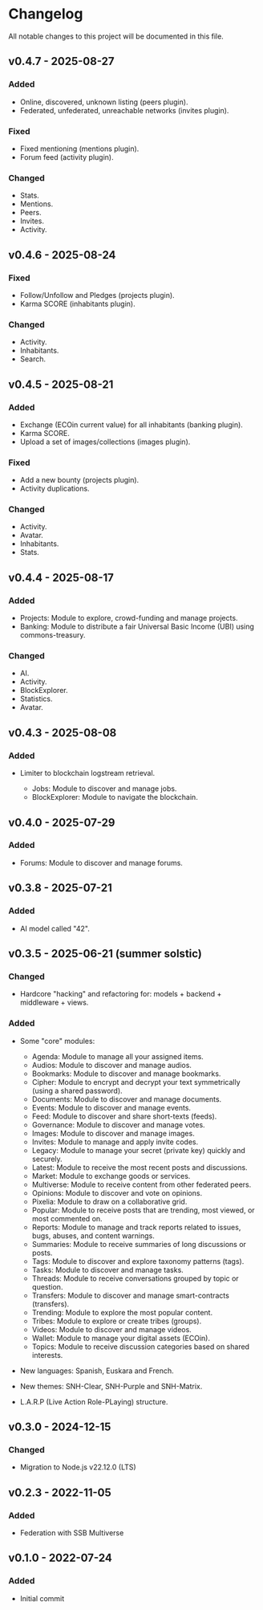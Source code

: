 # Changelog

All notable changes to this project will be documented in this file.

<!--
## [Unreleased]

### Added
### Changed
### Deprecated
### Removed
### Fixed
### Security
-->

## v0.4.7 - 2025-08-27

### Added

 + Online, discovered, unknown listing (peers plugin).
 + Federated, unfederated, unreachable networks (invites plugin).
 
### Fixed

 + Fixed mentioning (mentions plugin).
 + Forum feed (activity plugin).
 
### Changed

- Stats.
- Mentions.
- Peers.
- Invites.
- Activity.

## v0.4.6 - 2025-08-24
 
### Fixed

 + Follow/Unfollow and Pledges (projects plugin).
 + Karma SCORE (inhabitants plugin).
 
### Changed

- Activity.
- Inhabitants.
- Search.

## v0.4.5 - 2025-08-21

### Added

 + Exchange (ECOin current value) for all inhabitants (banking plugin).
 + Karma SCORE.
 + Upload a set of images/collections (images plugin).
 
### Fixed

 + Add a new bounty (projects plugin).
 + Activity duplications.
 
### Changed

- Activity.
- Avatar.
- Inhabitants.
- Stats.

## v0.4.4 - 2025-08-17

### Added

 + Projects: Module to explore, crowd-funding and manage projects.
 + Banking: Module to distribute a fair Universal Basic Income (UBI) using commons-treasury.
 
### Changed

- AI.
- Activity.
- BlockExplorer.
- Statistics.
- Avatar.

## v0.4.3 - 2025-08-08

### Added

- Limiter to blockchain logstream retrieval.

  + Jobs: Module to discover and manage jobs.
  + BlockExplorer: Module to navigate the blockchain.

## v0.4.0 - 2025-07-29

### Added

  + Forums: Module to discover and manage forums.

## v0.3.8 - 2025-07-21

### Added

- AI model called "42".

## v0.3.5 - 2025-06-21 (summer solstic)

### Changed

- Hardcore "hacking" and refactoring for: models + backend + middleware + views.

### Added

- Some "core" modules:

  + Agenda: Module to manage all your assigned items.
  + Audios: Module to discover and manage audios.
  + Bookmarks: Module to discover and manage bookmarks.
  + Cipher: Module to encrypt and decrypt your text symmetrically (using a shared password).
  + Documents: Module to discover and manage documents.
  + Events: Module to discover and manage events.
  + Feed: Module to discover and share short-texts (feeds).
  + Governance: Module to discover and manage votes.
  + Images: Module to discover and manage images.
  + Invites: Module to manage and apply invite codes.
  + Legacy: Module to manage your secret (private key) quickly and securely.
  + Latest: Module to receive the most recent posts and discussions.
  + Market: Module to exchange goods or services.
  + Multiverse: Module to receive content from other federated peers.
  + Opinions: Module to discover and vote on opinions.
  + Pixelia: Module to draw on a collaborative grid.
  + Popular: Module to receive posts that are trending, most viewed, or most commented on.
  + Reports: Module to manage and track reports related to issues, bugs, abuses, and content warnings.
  + Summaries: Module to receive summaries of long discussions or posts.
  + Tags: Module to discover and explore taxonomy patterns (tags).
  + Tasks: Module to discover and manage tasks.
  + Threads: Module to receive conversations grouped by topic or question.
  + Transfers: Module to discover and manage smart-contracts (transfers).
  + Trending: Module to explore the most popular content.
  + Tribes: Module to explore or create tribes (groups).
  + Videos: Module to discover and manage videos.
  + Wallet: Module to manage your digital assets (ECOin).
  + Topics: Module to receive discussion categories based on shared interests.

- New languages: Spanish, Euskara and French.

- New themes: SNH-Clear, SNH-Purple and SNH-Matrix.

- L.A.R.P (Live Action Role-PLaying) structure.

## v0.3.0 - 2024-12-15

### Changed

- Migration to Node.js v22.12.0 (LTS)

## v0.2.3 - 2022-11-05

### Added

- Federation with SSB Multiverse

## v0.1.0 - 2022-07-24

### Added

- Initial commit
